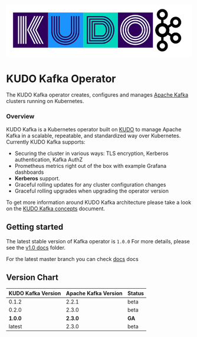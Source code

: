 ![kudo-kafka](./docs/latest/resources/images/kudo-kafka.png)

# KUDO Kafka Operator

The KUDO Kafka operator creates, configures and manages [Apache Kafka](https://kafka.apache.org/) clusters running on Kubernetes.

### Overview

KUDO Kafka is a Kubernetes operator built on [KUDO](kudo.dev) to manage Apache Kafka in a scalable, repeatable, and standardized way over Kubernetes. Currently KUDO Kafka supports:

- Securing the cluster in various ways: TLS encryption, Kerberos authentication, Kafka AuthZ
- Prometheus metrics right out of the box with example Grafana dashboards
- **Kerberos** support.
- Graceful rolling updates for any cluster configuration changes
- Graceful rolling upgrades when upgrading the operator version

To get more information around KUDO Kafka architecture please take a look on the [KUDO Kafka concepts](./docs/latest/concepts.md) document.

## Getting started

The latest stable version of Kafka operator is `1.0.0`
For more details, please see the [v1.0 docs](./docs/v1.0) folder.

For the latest master branch you can check  [docs](./docs/latest) docs 


## Version Chart

| KUDO Kafka Version | Apache Kafka Version | Status |
| ------------------ | -------------------- | ------ |
| 0.1.2              | 2.2.1                | beta   |
| 0.2.0              | 2.3.0                | beta   |
| **1.0.0**          | **2.3.0**            | **GA** |
| latest             | 2.3.0                | beta   |
